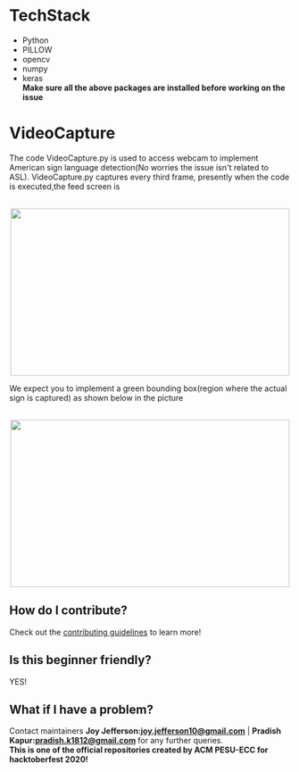# TechStack
  * Python
  * PILLOW
  * opencv
  * numpy 
  * keras<br/>
  **Make sure all the above packages are installed before working on the issue**
# VideoCapture
  The code VideoCapture.py is used to access webcam to implement American sign language detection(No worries the issue isn't related to ASL).
  VideoCapture.py captures every third frame, presently when the code is executed,the feed screen is
  <p align="center">
  <b></b>
    <br>
    <img src="https://github.com/jeff10joy/VideoCapture/blob/main/Assets/vc1.png" width="500" height="300"/>
  </p>

  
  We expect you to implement a green bounding box(region where the actual sign is captured) as shown 
  below in the picture
  <p align="center">
  <b></b>
    <br>
    <img src="https://github.com/jeff10joy/VideoCapture/blob/main/Assets/vc2.png" width="500" height="300"/>
    
  </p>

## How do I contribute?
  Check out the [contributing guidelines](https://github.com/acmpesuecc/VideoCapture/blob/main/CONTRIBUTING.md) to learn more!
  
## Is this beginner friendly?
  YES!
## What if I have a problem?
  Contact maintainers **Joy Jefferson:joy.jefferson10@gmail.com** | **Pradish Kapur:pradish.k1812@gmail.com** for any further queries.<br/>
  **This is one of the official repositories created by ACM PESU-ECC for hacktoberfest 2020!** 
